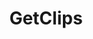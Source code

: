 ---
name: GetClips
title: GetClips
description: Fetch a number of clips for the connected Twitch Broadcaster
parameters:
  - name: count
    import: twitch/clips/count
  - name: isFeatured
    import: twitch/clips/is-featured
---